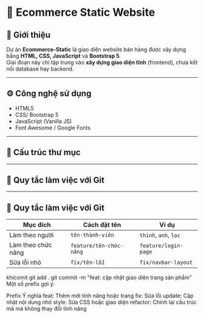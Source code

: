 # 🛒 Ecommerce Static Website

## 📖 Giới thiệu
Dự án **Ecommerce-Static** là giao diện website bán hàng được xây dựng bằng **HTML, CSS, JavaScript** và **Bootstrap 5**.  
Giai đoạn này chỉ tập trung vào **xây dựng giao diện tĩnh** (frontend), chưa kết nối database hay backend.

---

## ⚙️ Công nghệ sử dụng
- HTML5  
- CSS/ Bootstrap 5  
- JavaScript (Vanilla JS)  
- Font Awesome / Google Fonts  

---

## 📂 Cấu trúc thư mục

---

## 🌿 Quy tắc làm việc với Git


---

## 🌿 Quy tắc làm việc với Git

| Mục đích           | Cách đặt tên            | Ví dụ                 |
| ------------------ | ----------------------- | --------------------- |
| Làm theo người     | `tên-thành-viên`        | `thinh`, `anh`, `loc` |
| Làm theo chức năng | `feature/tên-chức-năng` | `feature/login-page`  |
| Sửa lỗi nhỏ        | `fix/tên-lỗi`           | `fix/navbar-layout`   |
khicomit
git add .
git commit -m "feat: cập nhật giao diện trang sản phẩm"
Một số prefix gợi ý:

Prefix	Ý nghĩa
feat:	Thêm mới tính năng hoặc trang
fix:	Sửa lỗi
update:	Cập nhật nội dung nhỏ
style:	Sửa CSS hoặc giao diện
refactor:	Chỉnh lại cấu trúc mã mà không thay đổi tính năng